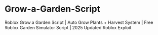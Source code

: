 # Grow-a-Garden-Script
Roblox Grow a Garden Script | Auto Grow Plants + Harvest System | Free Roblox Garden Simulator Script | 2025 Updated Roblox Exploit
